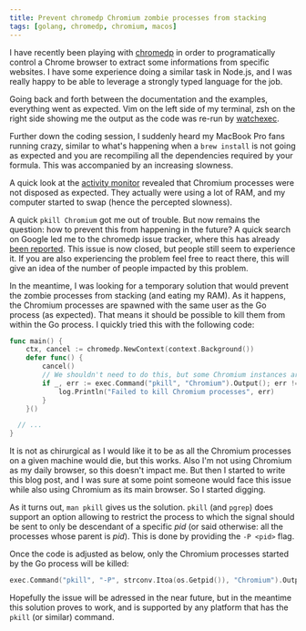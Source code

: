 ```yaml
---
title: Prevent chromedp Chromium zombie processes from stacking
tags: [golang, chromedp, chromium, macos]
---
```


I have recently been playing with
[chromedp](https://github.com/chromedp/chromedp) in order to programatically
control a Chrome browser to extract some informations from specific websites. I
have some experience doing a similar task in Node.js, and I was really happy to
be able to leverage a strongly typed language for the job.

Going back and forth between the documentation and the examples, everything went
as expected. Vim on the left side of my terminal, zsh on the right side showing
me the output as the code was re-run by [watchexec](https://github.com/watchexec/watchexec).

Further down the coding session, I suddenly heard my MacBook Pro fans running
crazy, similar to what's happening when a `brew install` is not going as
expected and you are recompiling all the dependencies required by your
formula. This was accompanied by an increasing slowness.

A quick look at the [activity monitor](/resources/chromium_zombies.png) revealed
that Chromium processes were not disposed as expected. They actually were using
a lot of RAM, and my computer started to swap (hence the percepted slowness).

A quick `pkill Chromium` got me out of trouble. But now remains the question:
how to prevent this from happening in the future? A quick search on Google led
me to the chromedp issue tracker, where this has already [been
reported](https://github.com/chromedp/chromedp/issues/472). This issue is now
closed, but people still seem to experience it. If you are also experiencing the
problem feel free to react there, this will give an idea of the number of people
impacted by this problem.

In the meantime, I was looking for a temporary solution that would prevent the
zombie processes from stacking (and eating my RAM). As it happens, the Chromium
processes are spawned with the same user as the Go process (as expected). That
means it should be possible to kill them from within the Go process. I quickly
tried this with the following code:

```go
func main() {
	ctx, cancel := chromedp.NewContext(context.Background())
	defer func() {
		cancel()
		// We shouldn't need to do this, but some Chromium instances are otherwise hanging
		if _, err := exec.Command("pkill", "Chromium").Output(); err != nil {
			log.Println("Failed to kill Chromium processes", err)
		}
	}()

  // ...
}
```

It is not as chirurgical as I would like it to be as all the Chromium processes
on a given machine would die, but this works. Also I'm not using Chromium as my
daily browser, so this doesn't impact me. But then I started to write this blog
post, and I was sure at some point someone would face this issue while also
using Chromium as its main browser. So I started digging.

As it turns out, `man pkill` gives us the solution. `pkill` (and `pgrep`) does
support an option allowing to restrict the process to which the signal should be
sent to only be descendant of a specific _pid_ (or said otherwise: all the
processes whose parent is _pid_). This is done by providing the `-P <pid>` flag.

Once the code is adjusted as below, only the Chromium processes started by the
Go process will be killed:

```go
exec.Command("pkill", "-P", strconv.Itoa(os.Getpid()), "Chromium").Output()
```

Hopefully the issue will be adressed in the near future, but in the meantime
this solution proves to work, and is supported by any platform that has the
`pkill` (or similar) command.
